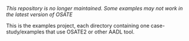 *This repository is no longer maintained. Some examples may not work in the latest version of OSATE*

This is the examples project, each directory containing
one case-study/examples that use OSATE2 or other AADL tool.
